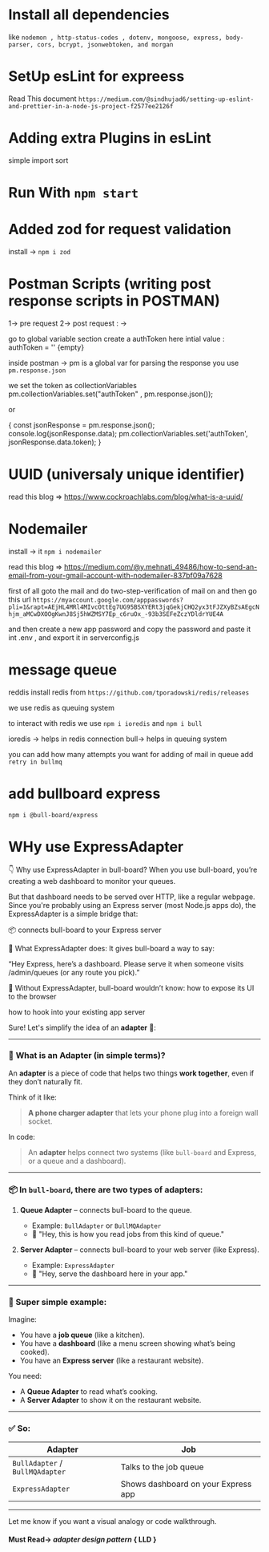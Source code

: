 # Install all dependencies

like `nodemon , http-status-codes , dotenv, mongoose, express, body-parser, cors, bcrypt, jsonwebtoken, and morgan`

# SetUp esLint for expreess

Read This document
`https://medium.com/@sindhujad6/setting-up-eslint-and-prettier-in-a-node-js-project-f2577ee2126f`

# Adding extra Plugins in esLint

simple import sort

# Run With `npm start`

# Added zod for request validation

install -> `npm i zod`

# Postman Scripts (writing post response scripts in POSTMAN)

1-> pre request
2-> post request : ->

go to global variable section
create a authToken here
intial value : authToken = '' {empty}

inside postman -> pm is a global var
for parsing the response you use
`pm.response.json`

we set the token as collectionVariables
pm.collectionVariables.set("authToken" , pm.response.json());

or

{
const jsonResponse = pm.response.json();
console.log(jsonResponse.data);
pm.collectionVariables.set('authToken', jsonResponse.data.token);
}


# UUID (universaly unique identifier) 
read this blog => https://www.cockroachlabs.com/blog/what-is-a-uuid/


<!-- for joincode we use UUID and not take the whole UUID String
     we just parse out the first 6-chars from it
     in that we can maintain our joincode always unique -->


# Nodemailer 
install -> it
`npm i nodemailer`

read this blog => https://medium.com/@y.mehnati_49486/how-to-send-an-email-from-your-gmail-account-with-nodemailer-837bf09a7628


first of all goto the mail and do two-step-verification of mail on
and then go this url
`https://myaccount.google.com/apppasswords?pli=1&rapt=AEjHL4MRl4MIvcOttEg7UG95BSXYERt3jqGekjCHQ2yx3tFJZXyBZsAEgcNhjm_aMCwDXOOgKwnJ8Sj5hWZMSY7Ep_c6ruOx_-93b3SEFeZczYDldrYUE4A`

and then create a new app password 
and copy the password and paste it int .env , 
and export it in serverconfig.js


# message queue
reddis install redis from
`https://github.com/tporadowski/redis/releases`

we use redis as queuing system

to interact with redis we use 
`npm i ioredis` and `npm i bull`

ioredis -> helps in redis connection
bull-> helps in queuing system

you can add how many attempts you want for adding of mail in queue
add `retry in bullmq`


# add bullboard express
`npm i @bull-board/express`

# WHy use ExpressAdapter
👇 Why use ExpressAdapter in bull-board?
When you use bull-board, you’re creating a web dashboard to monitor your queues.

But that dashboard needs to be served over HTTP, like a regular webpage. Since you're probably using an Express server (most Node.js apps do), the ExpressAdapter is a simple bridge that:

📦 connects bull-board to your Express server

🔧 What ExpressAdapter does:
It gives bull-board a way to say:

“Hey Express, here’s a dashboard. Please serve it when someone visits /admin/queues (or any route you pick).”

🧠 Without ExpressAdapter, bull-board wouldn’t know:
how to expose its UI to the browser

how to hook into your existing app server

Sure! Let's simplify the idea of an **adapter** 🔌:

---

### 🔧 **What is an Adapter (in simple terms)?**

An **adapter** is a piece of code that helps two things **work together**, even if they don’t naturally fit.

Think of it like:

> **A phone charger adapter** that lets your phone plug into a foreign wall socket.

In code:

> An **adapter** helps connect two systems (like `bull-board` and Express, or a queue and a dashboard).

---

### 📦 In `bull-board`, there are two types of adapters:

1. **Queue Adapter** – connects bull-board to the queue.

   * Example: `BullAdapter` or `BullMQAdapter`
   * 🔌 "Hey, this is how you read jobs from this kind of queue."

2. **Server Adapter** – connects bull-board to your web server (like Express).

   * Example: `ExpressAdapter`
   * 🔌 "Hey, serve the dashboard here in your app."

---

### 🧠 Super simple example:

Imagine:

* You have a **job queue** (like a kitchen).
* You have a **dashboard** (like a menu screen showing what’s being cooked).
* You have an **Express server** (like a restaurant website).

You need:

* A **Queue Adapter** to read what’s cooking.
* A **Server Adapter** to show it on the restaurant website.

---

### ✅ So:

| Adapter                         | Job                                 |
| ------------------------------- | ----------------------------------- |
| `BullAdapter` / `BullMQAdapter` | Talks to the job queue              |
| `ExpressAdapter`                | Shows dashboard on your Express app |

---

Let me know if you want a visual analogy or code walkthrough.

#### Must Read->  ***adapter design pattern*** { LLD }



